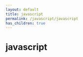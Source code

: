 ```yaml
---
layout: default
title: javascript
permalink: /javascript/javascript
has_children: true
---
```


# javascript
